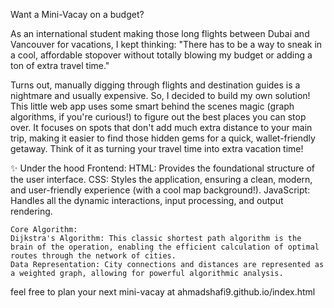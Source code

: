 Want a Mini-Vacay on a budget?

As an international student making those long flights between Dubai and Vancouver for vacations, I kept thinking: "There has to be a way to sneak in a cool, affordable stopover without totally blowing my budget or adding a ton of extra travel time."

Turns out, manually digging through flights and destination guides is a nightmare and usually expensive. So, I decided to build my own solution! This little web app uses some smart behind the scenes magic (graph algorithms, if you're curious!) to figure out the best places you can stop over. It focuses on spots that don't add much extra distance to your main trip, making it easier to find those hidden gems for a quick, wallet-friendly getaway. Think of it as turning your travel time into extra vacation time!

✨ Under the hood
    Frontend:
    HTML: Provides the foundational structure of the user interface.
    CSS: Styles the application, ensuring a clean, modern, and user-friendly experience (with a cool map background!).
    JavaScript: Handles all the dynamic interactions, input processing, and output rendering.
    
    Core Algorithm:
    Dijkstra's Algorithm: This classic shortest path algorithm is the brain of the operation, enabling the efficient calculation of optimal routes through the network of cities.
    Data Representation: City connections and distances are represented as a weighted graph, allowing for powerful algorithmic analysis.
  
feel free to plan your next mini-vacay at ahmadshafi9.github.io/index.html
